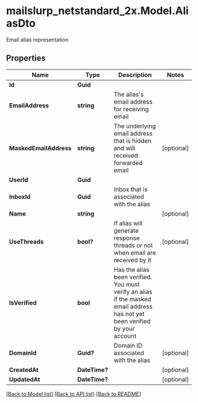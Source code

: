 # mailslurp_netstandard_2x.Model.AliasDto
Email alias representation

## Properties

Name | Type | Description | Notes
------------ | ------------- | ------------- | -------------
**Id** | **Guid** |  | 
**EmailAddress** | **string** | The alias&#39;s email address for receiving email | 
**MaskedEmailAddress** | **string** | The underlying email address that is hidden and will received forwarded email | [optional] 
**UserId** | **Guid** |  | 
**InboxId** | **Guid** | Inbox that is associated with the alias | 
**Name** | **string** |  | [optional] 
**UseThreads** | **bool?** | If alias will generate response threads or not when email are received by it | [optional] 
**IsVerified** | **bool** | Has the alias been verified. You must verify an alias if the masked email address has not yet been verified by your account | 
**DomainId** | **Guid?** | Domain ID associated with the alias | [optional] 
**CreatedAt** | **DateTime?** |  | [optional] 
**UpdatedAt** | **DateTime?** |  | [optional] 

[[Back to Model list]](../README#documentation-for-models) [[Back to API list]](../README#documentation-for-api-endpoints) [[Back to README]](../README)

